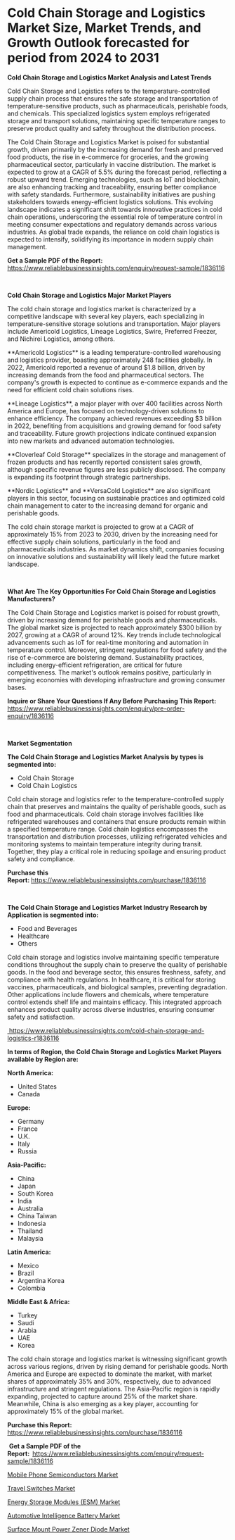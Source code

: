 <p><h1>Cold Chain Storage and Logistics Market Size, Market Trends, and Growth Outlook forecasted for period from 2024 to 2031</h1></p><p><strong>Cold Chain Storage and Logistics Market Analysis and Latest Trends</strong></p>
<p><p>Cold Chain Storage and Logistics refers to the temperature-controlled supply chain process that ensures the safe storage and transportation of temperature-sensitive products, such as pharmaceuticals, perishable foods, and chemicals. This specialized logistics system employs refrigerated storage and transport solutions, maintaining specific temperature ranges to preserve product quality and safety throughout the distribution process.</p><p>The Cold Chain Storage and Logistics Market is poised for substantial growth, driven primarily by the increasing demand for fresh and preserved food products, the rise in e-commerce for groceries, and the growing pharmaceutical sector, particularly in vaccine distribution. The market is expected to grow at a CAGR of 5.5% during the forecast period, reflecting a robust upward trend. Emerging technologies, such as IoT and blockchain, are also enhancing tracking and traceability, ensuring better compliance with safety standards. Furthermore, sustainability initiatives are pushing stakeholders towards energy-efficient logistics solutions. This evolving landscape indicates a significant shift towards innovative practices in cold chain operations, underscoring the essential role of temperature control in meeting consumer expectations and regulatory demands across various industries. As global trade expands, the reliance on cold chain logistics is expected to intensify, solidifying its importance in modern supply chain management.</p></p>
<p><strong>Get a Sample PDF of the Report:&nbsp;</strong> <a href="https://www.reliablebusinessinsights.com/enquiry/request-sample/1836116?utm_campaign=1571&utm_medium=2&utm_source=Github&utm_content=ia&utm_term=19102024&utm_id=cold-chain-storage-and-logistics">https://www.reliablebusinessinsights.com/enquiry/request-sample/1836116</a></p>
<p>&nbsp;</p>
<p><strong>Cold Chain Storage and Logistics Major Market Players</strong></p>
<p><p>The cold chain storage and logistics market is characterized by a competitive landscape with several key players, each specializing in temperature-sensitive storage solutions and transportation. Major players include Americold Logistics, Lineage Logistics, Swire, Preferred Freezer, and Nichirei Logistics, among others.</p><p>**Americold Logistics** is a leading temperature-controlled warehousing and logistics provider, boasting approximately 248 facilities globally. In 2022, Americold reported a revenue of around $1.8 billion, driven by increasing demands from the food and pharmaceutical sectors. The company's growth is expected to continue as e-commerce expands and the need for efficient cold chain solutions rises.</p><p>**Lineage Logistics**, a major player with over 400 facilities across North America and Europe, has focused on technology-driven solutions to enhance efficiency. The company achieved revenues exceeding $3 billion in 2022, benefiting from acquisitions and growing demand for food safety and traceability. Future growth projections indicate continued expansion into new markets and advanced automation technologies.</p><p>**Cloverleaf Cold Storage** specializes in the storage and management of frozen products and has recently reported consistent sales growth, although specific revenue figures are less publicly disclosed. The company is expanding its footprint through strategic partnerships.</p><p>**Nordic Logistics** and **VersaCold Logistics** are also significant players in this sector, focusing on sustainable practices and optimized cold chain management to cater to the increasing demand for organic and perishable goods.</p><p>The cold chain storage market is projected to grow at a CAGR of approximately 15% from 2023 to 2030, driven by the increasing need for effective supply chain solutions, particularly in the food and pharmaceuticals industries. As market dynamics shift, companies focusing on innovative solutions and sustainability will likely lead the future market landscape.</p></p>
<p>&nbsp;</p>
<p><strong>What Are The Key Opportunities For Cold Chain Storage and Logistics Manufacturers?</strong></p>
<p><p>The Cold Chain Storage and Logistics market is poised for robust growth, driven by increasing demand for perishable goods and pharmaceuticals. The global market size is projected to reach approximately $300 billion by 2027, growing at a CAGR of around 12%. Key trends include technological advancements such as IoT for real-time monitoring and automation in temperature control. Moreover, stringent regulations for food safety and the rise of e-commerce are bolstering demand. Sustainability practices, including energy-efficient refrigeration, are critical for future competitiveness. The market's outlook remains positive, particularly in emerging economies with developing infrastructure and growing consumer bases.</p></p>
<p><strong>Inquire or Share Your Questions If Any Before Purchasing This Report:</strong> <a href="https://www.reliablebusinessinsights.com/enquiry/pre-order-enquiry/1836116?utm_campaign=1571&utm_medium=2&utm_source=Github&utm_content=ia&utm_term=19102024&utm_id=cold-chain-storage-and-logistics">https://www.reliablebusinessinsights.com/enquiry/pre-order-enquiry/1836116</a></p>
<p>&nbsp;</p>
<p><strong>Market Segmentation</strong></p>
<p><strong>The Cold Chain Storage and Logistics Market Analysis by types is segmented into:</strong></p>
<p><ul><li>Cold Chain Storage</li><li>Cold Chain Logistics</li></ul></p>
<p><p>Cold chain storage and logistics refer to the temperature-controlled supply chain that preserves and maintains the quality of perishable goods, such as food and pharmaceuticals. Cold chain storage involves facilities like refrigerated warehouses and containers that ensure products remain within a specified temperature range. Cold chain logistics encompasses the transportation and distribution processes, utilizing refrigerated vehicles and monitoring systems to maintain temperature integrity during transit. Together, they play a critical role in reducing spoilage and ensuring product safety and compliance.</p></p>
<p><strong>Purchase this Report:&nbsp;</strong><a href="https://www.reliablebusinessinsights.com/purchase/1836116?utm_campaign=1571&utm_medium=2&utm_source=Github&utm_content=ia&utm_term=19102024&utm_id=cold-chain-storage-and-logistics">https://www.reliablebusinessinsights.com/purchase/1836116</a></p>
<p>&nbsp;</p>
<p><strong>The Cold Chain Storage and Logistics Market Industry Research by Application is segmented into:</strong></p>
<p><ul><li>Food and Beverages</li><li>Healthcare</li><li>Others</li></ul></p>
<p><p>Cold chain storage and logistics involve maintaining specific temperature conditions throughout the supply chain to preserve the quality of perishable goods. In the food and beverage sector, this ensures freshness, safety, and compliance with health regulations. In healthcare, it is critical for storing vaccines, pharmaceuticals, and biological samples, preventing degradation. Other applications include flowers and chemicals, where temperature control extends shelf life and maintains efficacy. This integrated approach enhances product quality across diverse industries, ensuring consumer safety and satisfaction.</p></p>
<p><a href="https://www.reliablebusinessinsights.com/cold-chain-storage-and-logistics-r1836116?utm_campaign=1571&utm_medium=2&utm_source=Github&utm_content=ia&utm_term=19102024&utm_id=cold-chain-storage-and-logistics">&nbsp;https://www.reliablebusinessinsights.com/cold-chain-storage-and-logistics-r1836116</a></p>
<p><strong>In terms of Region, the Cold Chain Storage and Logistics Market Players available by Region are:</strong></p>
<p>
    <p> <strong> North America: </strong>
        <ul>
            <li>United States</li>
            <li>Canada</li>
        </ul>
        </p> 
    <p> <strong> Europe: </strong>
        <ul>
            <li>Germany</li>
            <li>France</li>
            <li>U.K.</li>
            <li>Italy</li>
            <li>Russia</li>
        </ul>
        </p> 
    <p> <strong> Asia-Pacific: </strong>
        <ul>
            <li>China</li>
            <li>Japan</li>
            <li>South Korea</li>
            <li>India</li>
            <li>Australia</li>
            <li>China Taiwan</li>
            <li>Indonesia</li>
            <li>Thailand</li>
            <li>Malaysia</li>
        </ul>
        </p> 
    <p> <strong> Latin America: </strong>
        <ul>
            <li>Mexico</li>
            <li>Brazil</li>
            <li>Argentina Korea</li>
            <li>Colombia</li>
        </ul>
        </p> 
    <p> <strong> Middle East & Africa: </strong>
        <ul>
            <li>Turkey</li>
            <li>Saudi</li>
            <li>Arabia</li>
            <li>UAE</li>
            <li>Korea</li>
        </ul>
    </p>
    </p>
<p><p>The cold chain storage and logistics market is witnessing significant growth across various regions, driven by rising demand for perishable goods. North America and Europe are expected to dominate the market, with market shares of approximately 35% and 30%, respectively, due to advanced infrastructure and stringent regulations. The Asia-Pacific region is rapidly expanding, projected to capture around 25% of the market share. Meanwhile, China is also emerging as a key player, accounting for approximately 15% of the global market.</p></p>
<p><strong>Purchase this Report: </strong><a href="https://www.reliablebusinessinsights.com/purchase/1836116?utm_campaign=1571&utm_medium=2&utm_source=Github&utm_content=ia&utm_term=19102024&utm_id=cold-chain-storage-and-logistics">https://www.reliablebusinessinsights.com/purchase/1836116</a></p>
<p>&nbsp;<strong>Get a Sample PDF of the Report:&nbsp;&nbsp;</strong><a href="https://www.reliablebusinessinsights.com/enquiry/request-sample/1836116?utm_campaign=1571&utm_medium=2&utm_source=Github&utm_content=ia&utm_term=19102024&utm_id=cold-chain-storage-and-logistics">https://www.reliablebusinessinsights.com/enquiry/request-sample/1836116</a></p>
<p><strong></strong></p>
<p><p><a href="https://www.linkedin.com/pulse/disruption-innovation-mobile-phone-semiconductors-qow6f?utm_campaign=1571&utm_medium=2&utm_source=Github&utm_content=ia&utm_term=19102024&utm_id=cold-chain-storage-and-logistics">Mobile Phone Semiconductors Market</a></p><p><a href="https://www.linkedin.com/pulse/travel-switches-market-revolution-2024-2031-trends-ntt4f?utm_campaign=1571&utm_medium=2&utm_source=Github&utm_content=ia&utm_term=19102024&utm_id=cold-chain-storage-and-logistics">Travel Switches Market</a></p><p><a href="https://www.linkedin.com/pulse/global-energy-storage-modules-esm-market-size-trends-analysis-yvoce?utm_campaign=1571&utm_medium=2&utm_source=Github&utm_content=ia&utm_term=19102024&utm_id=cold-chain-storage-and-logistics">Energy Storage Modules (ESM) Market</a></p><p><a href="https://www.linkedin.com/pulse/future-automotive-intelligence-battery-market-global-forecast-e5gae?utm_campaign=1571&utm_medium=2&utm_source=Github&utm_content=ia&utm_term=19102024&utm_id=cold-chain-storage-and-logistics">Automotive Intelligence Battery Market</a></p><p><a href="https://www.linkedin.com/pulse/surface-mount-power-zener-diode-market-share-analysis-growth-pn8xf?utm_campaign=1571&utm_medium=2&utm_source=Github&utm_content=ia&utm_term=19102024&utm_id=cold-chain-storage-and-logistics">Surface Mount Power Zener Diode Market</a></p></p>